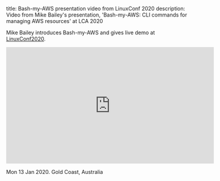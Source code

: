 title: Bash-my-AWS presentation video from LinuxConf 2020
description: Video from Mike Bailey's presentation, 'Bash-my-AWS: CLI commands for managing AWS resources' at LCA 2020

Mike Bailey introduces Bash-my-AWS and gives live demo at [LinuxConf2020](https://linux.conf.au/schedule/presentation/144/).

<iframe width="560" height="315" src="https://www.youtube.com/embed/UbH_cg7Ev1Q" frameborder="0" allow="accelerometer; autoplay; encrypted-media; gyroscope; picture-in-picture" allowfullscreen></iframe>

Mon 13 Jan 2020. Gold Coast, Australia
